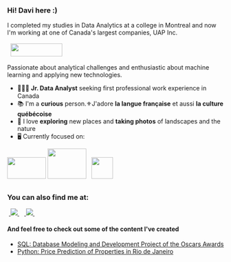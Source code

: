### Hi! Davi here :)
I completed my studies in Data Analytics at a college in Montreal and now I'm working at one of Canada's largest companies, UAP Inc. <br> <br>
&nbsp;&nbsp;<img width='120' height='30' src="https://uapnapa-inc.nyc3.digitaloceanspaces.com/production/3420bc8fc45f15d80a579a69b6d3c922.png" />

Passionate about analytical challenges and enthusiastic about machine learning and applying new technologies.
- 👨🏻‍💻 **Jr. Data Analyst** seeking first professional work experience in Canada &nbsp;&nbsp;<img width='25' height='15' src="https://upload.wikimedia.org/wikipedia/commons/thumb/d/d9/Flag_of_Canada_%28Pantone%29.svg/1200px-Flag_of_Canada_%28Pantone%29.svg.png" />
- 📚 I'm a **curious** person.⚜️J'adore **la langue française** et aussi **la culture québécoise** &nbsp;&nbsp;<img width='25' height='15' src="https://upload.wikimedia.org/wikipedia/commons/thumb/0/0c/Quebec_flag.png/1280px-Quebec_flag.png" />
- 📸 I love **exploring** new places and **taking photos** of landscapes and the nature
- 🖥️ Currently focused on:
<div style="display: inline"> 
  <img width='90' height='50' src="https://1000logos.net/wp-content/uploads/2022/08/Microsoft-Power-BI-Logo-500x281.png" />
  <img width='90' height='70' src="https://cdn.jsdelivr.net/gh/devicons/devicon/icons/mysql/mysql-original-wordmark.svg" />&nbsp;&nbsp;
  <img width='50' height='50' src="https://cdn.jsdelivr.net/gh/devicons/devicon/icons/python/python-original.svg" />
</div> 

##

### You can also find me at:
&nbsp;<a href="https://br.linkedin.com/in/daviao">
  <img src="https://img.shields.io/badge/linkedin-%230077B5.svg?style=for-the-badge&logo=linkedin&logoColor=white">
</a>&nbsp;
&nbsp;<a href="https://www.instagram.com/greendayvis/">
  <img src="https://img.shields.io/badge/Instagram-%23E4405F.svg?style=for-the-badge&logo=Instagram&logoColor=white">
</a>&nbsp;

#### And feel free to check out some of the content I've created
- <a href="https://github.com/davicanada/SQL_Oscars">
    SQL: Database Modeling and Development Project of the Oscars Awards
  </a>
- <a href="https://github.com/davicanada/PythonHousingPrediction1">
    Python: Price Prediction of Properties in Rio de Janeiro
  </a>
